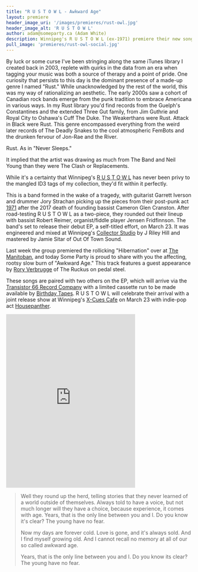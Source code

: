 ```yaml
---
title: "R U S T O W L - Awkward Age"
layout: premiere
header_image_uri: '/images/premieres/rust-owl.jpg'
header_image_alt: 'R U S T O W L'
author: adam@someparty.ca (Adam White)
description: Winnipeg's R U S T O W L (ex-1971) premiere their new song "Awkward Age" from their upcoming debut EP.
pull_image: 'premieres/rust-owl-social.jpg'
---
```


By luck or some curse I've been stringing along the same iTunes library I created back in 2003, replete with quirks in the data from an era when tagging your music was both a source of therapy and a point of pride. One curiosity that persists to this day is the dominant presence of a made-up genre I named "Rust." While unacknowledged by the rest of the world, this was my way of rationalizing an aesthetic. The early 2000s saw a cohort of Canadian rock bands emerge from the punk tradition to embrace Americana in various ways. In my Rust library you'd find records from the Guelph's Constantines and the extended Three Gut family, from Jim Guthrie and Royal City to Oshawa's Cuff The Duke. The Weakerthans were Rust. Attack in Black were Rust. This genre encompassed everything from the weird later records of The Deadly Snakes to the cool atmospheric FemBots and the drunken fervour of Jon-Rae and the River.

Rust. As in "Never Sleeps."

It implied that the artist was drawing as much from The Band and Neil Young than they were The Clash or Replacements.

While it's a certainty that Winnipeg's [R U S T O W L](https://rustowl.bandcamp.com/) has never been privy to the mangled ID3 tags of my collection, they'd fit within it perfectly.

This is a band formed in the wake of a tragedy, with guitarist Garrett Iverson and drummer Jory Strachan picking up the pieces from their post-punk act [1971](https://1971canada.bandcamp.com/) after the 2017 death of founding bassist Cameron Glen Cranston. After road-testing R U S T O W L as a two-piece, they rounded out their lineup with bassist Robert Reimer, organist/fiddle player Jensen Fridfinnson. The band's set to release their debut EP, a self-titled effort, on March 23. It was engineered and mixed at Winnipeg's [Collector Studio](https://www.collectorstudio.net/) by J Riley Hill and mastered by Jamie Sitar of Out Of Town Sound.

Last week the group premiered the rollicking "Hibernation" over at [The Manitoban](http://www.themanitoban.com/2018/03/song-premiere-r-u-s-t-o-w-l-hibernation/33970/), and today Some Party is proud to share with you the affecting, rootsy slow burn of "Awkward Age." This track features a guest appearance by [Rory Verbrugge](https://roryverbrugge.com/) of The Ruckus on pedal steel.

These songs are paired with two others on the EP, which will arrive via the [Transistor 66 Record Company](http://www.transistor66.com/) with a limited cassette run to be made available by [Birthday Tapes](https://birthdaytapesmb.bandcamp.com/). R U S T O W L will celebrate their arrival with a joint release show at Winnipeg's [X-Cues Cafe](https://www.facebook.com/events/224185148155596/) on March 23 with indie-pop act [Housepanther](https://housepanther.bandcamp.com/).

<iframe style="border: 0; width: 350px; height: 470px;" src="https://bandcamp.com/EmbeddedPlayer/album=2446477610/size=large/bgcol=ffffff/linkcol=0687f5/tracklist=false/track=3503486783/transparent=true/" seamless><a href="http://rustowl.bandcamp.com/album/r-u-s-t-o-w-l">R U S T O W L by R U S T O W L</a></iframe>

> Well they round up the herd, telling stories that they never learned of a world outside of themselves. Always told to have a voice, but not much longer will they have a choice, because experience, it comes with age. Years, that is the only line between you and I. Do you know it's clear? The young have no fear.
>
> Now my days are forever cold. Love is gone, and it's always sold. And I find myself growing old. And I cannot recall no memory at all of our so called awkward age.
>
> Years, that is the only line between you and I. Do you know its clear? The young have no fear.
